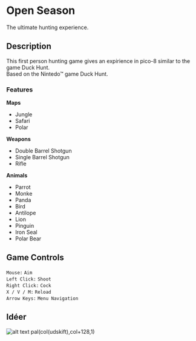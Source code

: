 # Open Season
The ultimate hunting experience.  
  
  
## Description  
This first person hunting game gives an expirience in pico-8 similar to the game Duck Hunt.  
Based on the Nintedo™ game Duck Hunt.  
  
### Features
**Maps**    
* Jungle  
* Safari  
* Polar  

**Weapons**
* Double Barrel Shotgun
* Single Barrel Shotgun
* Rifle

**Animals**
* Parrot
* Monke
* Panda
* Bird
* Antilope
* Lion
* Pinguin
* Iron Seal
* Polar Bear

## Game Controls  
```Mouse:```         ```Aim```   
```Left Click:```    ```Shoot```  
```Right Click:```    ```Cock```  
```X / V / M:```          ```Reload```  
```Arrow Keys:```     ```Menu Navigation```    

## Idéer
![alt text](https://nerdyteachers.com/PICO-8/resources/img/reference/hidden_palette.png)
pal(col(udskift),col+128,1)
